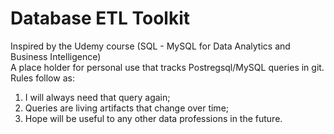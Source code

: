 # Database ETL Toolkit
 Inspired by the Udemy course (SQL - MySQL for Data Analytics and Business Intelligence)
</br>
A place holder for personal use that tracks Postregsql/MySQL queries in git.
Rules follow as:
</br>
1. I will always need that query again; </br>
2. Queries are living artifacts that change over time; </br>
2. Hope will be useful to any other data professions in the future. </br>
